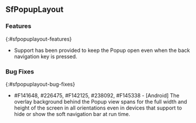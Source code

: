 ## SfPopupLayout

### Features
{:#sfpopuplayout-features}

* Support has been provided to keep the Popup open even when the back navigation key is pressed.

### Bug Fixes
{:#sfpopuplayout-bug-fixes}

* \#F141648, #226475, #F142125, #238092, #F145338 - [Android] The overlay background behind the Popup view spans for the full width and height of the screen in all orientations even in devices that support to hide or show the soft navigation bar at run time.

